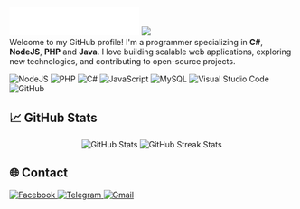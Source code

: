 ![header](https://raw.githubusercontent.com/phuc1dev/phuc1dev/main/assets/svg/header.svg?v=1)
![](https://komarev.com/ghpvc/?username=phuc1dev&label=PROFILE+VIEWS&abbreviated=true)  
Welcome to my GitHub profile! I'm a programmer specializing in **C#**, **NodeJS**, **PHP** and **Java**. I love building scalable web applications, exploring new technologies, and contributing to open-source projects.

![NodeJS](https://img.shields.io/badge/-NodeJS-339933?style=flat&logo=node.js&logoColor=white)
![PHP](https://img.shields.io/badge/-PHP-777BB4?style=flat&logo=php&logoColor=white)
![C#](https://img.shields.io/badge/-C%23-239120?style=flat&logo=csharp&logoColor=white)
![JavaScript](https://img.shields.io/badge/-JavaScript-F7DF1E?style=flat&logo=javascript&logoColor=black)
![MySQL](https://img.shields.io/badge/-MySQL-0e44e8?style=flat&logo=mysql&logoColor=white)
![Visual Studio Code](https://img.shields.io/badge/-VS%20Code-007ACC?style=flat&logo=visual-studio-code&logoColor=white)
![GitHub](https://img.shields.io/badge/-GitHub-181717?style=flat&logo=github&logoColor=white)

## 📈 GitHub Stats
<div align="center">
  <img src="https://github-readme-stats.vercel.app/api?username=phuc1dev&show_icons=true&theme=transparent&k=1" alt="GitHub Stats"/>
  <img src="https://github-readme-streak-stats.herokuapp.com/?user=phuc1dev&theme=transparent" alt="GitHub Streak Stats"/>
</div>

## 🌐 Contact
<p align="left">
  <a href="https://fb.com/phuc1dev" target="_blank">
    <img src="https://img.shields.io/badge/-Facebook-0866FF?style=flat&logo=facebook&logoColor=white" alt="Facebook"/>
  </a>

  <a href="https://t.me/phuc1dev" target="_blank">
    <img src="https://img.shields.io/badge/-Telegram-0088cc?style=flat&logo=telegram&logoColor=white" alt="Telegram"/>
  </a>

  <a href="mailto:xyz.junomc@gmail.com" target="_blank">
    <img src="https://img.shields.io/badge/-Email-D14836?style=flat&logo=gmail&logoColor=white" alt="Gmail"/>
  </a>
</p>
